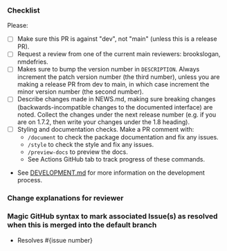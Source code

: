 ### Checklist

Please:

- [ ] Make sure this PR is against "dev", not "main" (unless this is a release
      PR).
- [ ] Request a review from one of the current main reviewers:
      brookslogan, nmdefries.
- [ ] Makes sure to bump the version number in `DESCRIPTION`. Always increment
      the patch version number (the third number), unless you are making a
      release PR from dev to main, in which case increment the minor version
      number (the second number).
- [ ] Describe changes made in NEWS.md, making sure breaking changes
      (backwards-incompatible changes to the documented interface) are noted.
      Collect the changes under the next release number (e.g. if you are on
      1.7.2, then write your changes under the 1.8 heading).
- [ ] Styling and documentation checks. Make a PR comment with:
  - `/document` to check the package documentation and fix any issues.
  - `/style` to check the style and fix any issues.
  - `/preview-docs` to preview the docs.
  - See Actions GitHub tab to track progress of these commands.
- See [DEVELOPMENT.md](DEVELOPMENT.md) for more information on the development
  process.

### Change explanations for reviewer

### Magic GitHub syntax to mark associated Issue(s) as resolved when this is merged into the default branch

- Resolves #{issue number}

